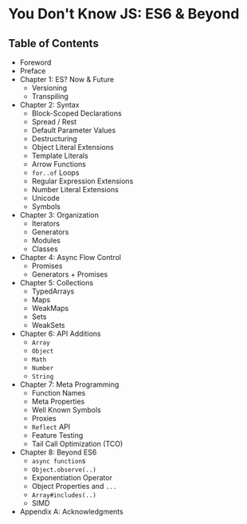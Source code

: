 # You Don't Know JS: ES6 & Beyond

## Table of Contents

* Foreword
* Preface
* Chapter 1: ES? Now & Future
  * Versioning
  * Transpiling
* Chapter 2: Syntax
  * Block-Scoped Declarations
  * Spread / Rest
  * Default Parameter Values
  * Destructuring
  * Object Literal Extensions
  * Template Literals
  * Arrow Functions
  * `for..of` Loops
  * Regular Expression Extensions
  * Number Literal Extensions
  * Unicode
  * Symbols
* Chapter 3: Organization
  * Iterators
  * Generators
  * Modules
  * Classes
* Chapter 4: Async Flow Control
  * Promises
  * Generators + Promises
* Chapter 5: Collections
  * TypedArrays
  * Maps
  * WeakMaps
  * Sets
  * WeakSets
* Chapter 6: API Additions
  * `Array`
  * `Object`
  * `Math`
  * `Number`
  * `String`
* Chapter 7: Meta Programming
  * Function Names
  * Meta Properties
  * Well Known Symbols
  * Proxies
  * `Reflect` API
  * Feature Testing
  * Tail Call Optimization \(TCO\)
* Chapter 8: Beyond ES6
  * `async function`s
  * `Object.observe(..)`
  * Exponentiation Operator
  * Object Properties and `...`
  * `Array#includes(..)`
  * SIMD
* Appendix A: Acknowledgments

